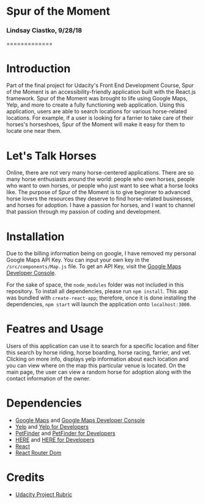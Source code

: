 # Spur of the Moment
### Lindsay Ciastko, 9/28/18
=============

# Introduction
Part of the final project for Udacity's Front End Development Course, Spur of the Moment is an accessibility-friendly application built with the React.js framework. Spur of the Moment was brought to life using Google Maps, Yelp, and more to create a fully functioning web application. Using this application, users are able to search locations for various horse-related locations. For example, if a user is looking for a farrier to take care of their horses's horseshoes, Spur of the Moment will make it easy for them to locate one near them.

# Let's Talk Horses
Online, there are not very many horse-centered applications. There are so many horse enthusiasts around the world: people who own horses, people who want to own horses, or people who just want to see what a horse looks like. The purpose of Spur of the Moment is to give beginner to advanced horse lovers the resources they deserve to find horse-related businesses, and horses for adoption. I have a passion for horses, and I want to channel that passion through my passion of coding and development.

# Installation
Due to the billing information being on google, I have removed my personal Google Maps API Key. You can input your own key in the `/src/components/Map.js` file. To get an API Key, visit the [Google Maps Developer Console](https://console.cloud.google.com/apis?pli=1).

For the sake of space, the `node_modules` folder was not included in this repository. To install all dependencies, please run `npm install`. This app was bundled with `create-react-app`; therefore, once it is done installing the dependencies, `npm start` will launch the application onto `localhost:3000`.

# Featres and Usage
Users of this application can use it to search for a specific location and filter this search by horse riding, horse boarding, horse racing, farrier, and vet. Clicking on more info, displays yelp information about each location and you can view where on the map this particular venue is located. On the main page, the user can view a random horse for adoption along with the contact information of the owner.


# Dependencies
* [Google Maps](https://www.google.com/maps) and [Google Maps Developer Console](https://console.cloud.google.com/apis?pli=1)
* [Yelp](https://www.yelp.com/) and [Yelp for Developers](https://www.yelp.com/fusion)
* [PetFinder](https://www.petfinder.com/) and [PetFinder for Developers](https://www.petfinder.com/developers/api-key)
* [HERE](https://www.here.com/en) and [HERE for Developers](https://developer.here.com/?cid=www.here.com-toplinks)
* [React](https://reactjs.org/)
* [React Router Dom](https://www.npmjs.com/package/react-router-dom)

# Credits
* [Udacity Project Rubric](https://review.udacity.com/#!/rubrics/1351/view)

